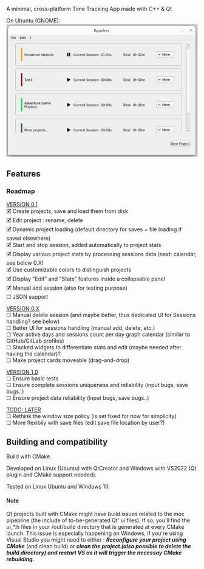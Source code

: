 A minimal, cross-platform Time Tracking App made with C++ & Qt

On Ubuntu (GNOME):
![A screenshot of the main page of the app on Ubuntu (GNOME)](tta-main-gnome-screenshot.png)

## Features

### Roadmap
<u>VERSION 0.1</u> <br/>
🗹 Create projects, save and load them from disk <br/>
🗹 Edit project : rename, delete <br/>
🗹 Dynamic project loading (default directory for saves + file loading if saved elsewhere) <br/>
🗹 Start and stop session, added automatically to project stats <br/>
🗹 Display various project stats by processing sessions data (next: calendar, see below 0.X) <br/>
🗹 Use customizable colors to distinguish projects <br/>
🗹 Display "Edit" and "Stats" features inside a collapsable panel <br/> 
🗹 Manual add session (also for testing purpose) <br/>
☐ JSON support <br/>

<u>VERSION 0.X</u> <br/>
☐ Manual delete session (and maybe better, thus dedicated UI for Sessions handling? see below) <br/>
☐ Better UI for sessions handling (manual add, delete, etc.) <br/>
☐ Year active days and sessions count per day graph calendar (similar to GitHub/GitLab profiles) <br/>
☐ Stacked widgets to differentiate stats and edit (maybe needed after having the calendar)? <br/>
☐ Make project cards moveable (drag-and-drop) <br/>

<u>VERSION 1.0</u> <br/>
☐ Ensure basic tests <br/>
☐ Ensure complete sessions uniqueness and reliability (input bugs, save bugs..) <br/>
☐ Ensure project data reliability (input bugs, save bugs..) <br/>

<u>TODO: LATER</u> <br/>
☐ Rethink the window size policy (is set fixed for now for simplicity) <br/>
☐ More flexibily with save files (edit save file location by user?) <br/>

## Building and compatibility

Build with CMake.

Developed on Linux (Ubuntu) with QtCreator and Windows with VS2022 (Qt plugin and CMake support needed).

Tested on Linux Ubuntu and Windows 10.

#### Note
Qt projects built with CMake might have build issues related to the moc pipepline (the include of to-be-generated Qt' ui files). If so, you'll find the ui_*.h files in your /out/build directory that is generated at every CMake launch. This issue is especially happening on Windows, if you're using Visual Studio you might need to either : ***Reconfigure your project using CMake*** (and clean build) or ***clean the project (also possible to delete the build directory) and restart VS as it will trigger the necessay CMake rebuilding.***
